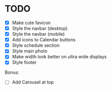 # TODO

- [x] Make cute favicon
- [x] Style the navbar (desktop)
- [x] Style the navbar (mobile)
- [x] Add icons to Calendar buttons
- [x] Style schedule section
- [x] Style main photo
- [x] Make width look better on ultra wide displays
- [x] Style footer

Bonus:
- [ ] Add Carousel at top